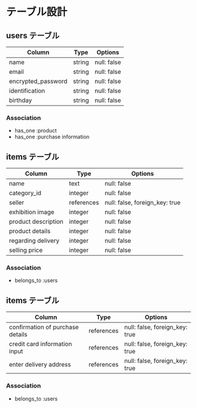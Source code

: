 # テーブル設計

## users テーブル

| Column   | Type   | Options     |
| -------- | ------ | ----------- |
| name     | string | null: false |
| email    | string | null: false |
| encrypted_password | string | null: false |
| identification  | string | null: false |
| birthday   | string | null: false |

### Association

- has_one :product
- has_one :purchase information

##  items テーブル

| Column            | Type      | Options      |
|  ------           | ------    | -----------  |
| name              |  text     |  null: false |
| category_id       |  integer  |  null: false |
| seller            | references | null: false, foreign_key: true |
| exhibition image       |  integer  |  null: false |
| product description     |  integer  |  null: false |
| product details     |  integer  |  null: false |
| regarding delivery     |  integer  |  null: false |
| selling price     |  integer  |  null: false |


### Association

- belongs_to :users

##  items テーブル

| Column                            | Type      | Options      |
|  ------                           | ------    | -----------  |
| confirmation of purchase details  | references | null: false, foreign_key: true |
| credit card information input     | references | null: false, foreign_key: true |
| enter delivery address            | references | null: false, foreign_key: true |

### Association

- belongs_to :users